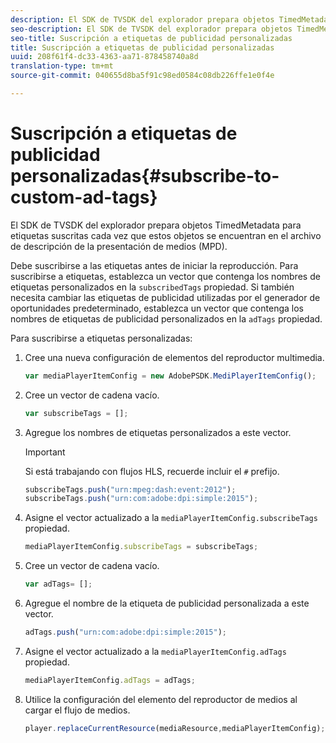 ```yaml
---
description: El SDK de TVSDK del explorador prepara objetos TimedMetadata para etiquetas suscritas cada vez que estos objetos se encuentran en el archivo de descripción de la presentación de medios (MPD).
seo-description: El SDK de TVSDK del explorador prepara objetos TimedMetadata para etiquetas suscritas cada vez que estos objetos se encuentran en el archivo de descripción de la presentación de medios (MPD).
seo-title: Suscripción a etiquetas de publicidad personalizadas
title: Suscripción a etiquetas de publicidad personalizadas
uuid: 208f61f4-dc33-4363-aa71-878458740a8d
translation-type: tm+mt
source-git-commit: 040655d8ba5f91c98ed0584c08db226ffe1e0f4e

---
```



# Suscripción a etiquetas de publicidad personalizadas{#subscribe-to-custom-ad-tags}

El SDK de TVSDK del explorador prepara objetos TimedMetadata para etiquetas suscritas cada vez que estos objetos se encuentran en el archivo de descripción de la presentación de medios (MPD).

Debe suscribirse a las etiquetas antes de iniciar la reproducción.
Para suscribirse a etiquetas, establezca un vector que contenga los nombres de etiquetas personalizados en la `subscribedTags` propiedad. Si también necesita cambiar las etiquetas de publicidad utilizadas por el generador de oportunidades predeterminado, establezca un vector que contenga los nombres de etiquetas de publicidad personalizados en la `adTags` propiedad.

Para suscribirse a etiquetas personalizadas:

1. Cree una nueva configuración de elementos del reproductor multimedia.

   ```js
   var mediaPlayerItemConfig = new AdobePSDK.MediPlayerItemConfig();
   ```

1. Cree un vector de cadena vacío.

   ```js
   var subscribeTags = [];
   ```

1. Agregue los nombres de etiquetas personalizados a este vector.

   >[!IMPORTANT]
   >
   >Si está trabajando con flujos HLS, recuerde incluir el `#` prefijo.

   ```js
   subscribeTags.push("urn:mpeg:dash:event:2012"); 
   subscribeTags.push("urn:com:adobe:dpi:simple:2015"); 
   ```

1. Asigne el vector actualizado a la `mediaPlayerItemConfig.subscribeTags` propiedad.

   ```js
   mediaPlayerItemConfig.subscribeTags = subscribeTags;
   ```

1. Cree un vector de cadena vacío.

   ```js
   var adTags= [];
   ```

1. Agregue el nombre de la etiqueta de publicidad personalizada a este vector.

   ```js
   adTags.push("urn:com:adobe:dpi:simple:2015");
   ```

1. Asigne el vector actualizado a la `mediaPlayerItemConfig.adTags` propiedad.

   ```js
   mediaPlayerItemConfig.adTags = adTags;
   ```

1. Utilice la configuración del elemento del reproductor de medios al cargar el flujo de medios.

   ```js
   player.replaceCurrentResource(mediaResource,mediaPlayerItemConfig);
   ```

